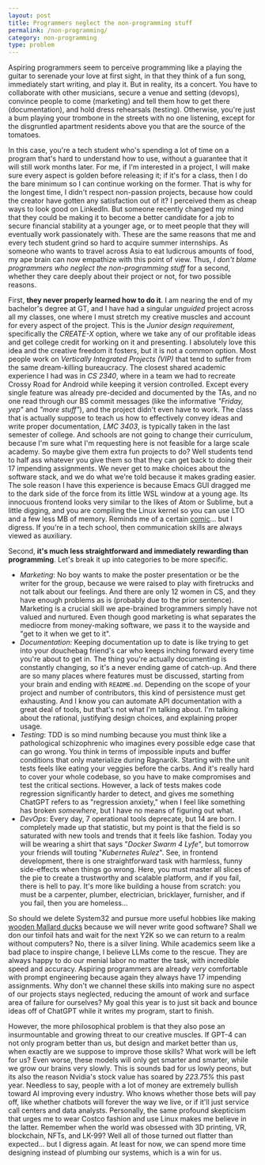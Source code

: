 ```yaml
---
layout: post
title: Programmers neglect the non-programming stuff
permalink: /non-programming/
category: non-programming
type: problem
---
```


Aspiring programmers seem to perceive programming like a playing the guitar to serenade your love at first sight, in that they think of a fun song, immediately start writing, and play it. But in reality, its a concert. You have to collaborate with other musicians, secure a venue and setting (devops), convince people to come (marketing) and tell them how to get there (documentation), and hold dress rehearsals (testing). Otherwise, you're just a bum playing your trombone in the streets with no one listening, except for the disgruntled apartment residents above you that are the source of the tomatoes.

In this case, you're a tech student who's spending a lot of time on a program that's hard to understand how to use, without a guarantee that it will still work months later. For me, if I'm interested in a project, I will make sure every aspect is golden before releasing it; if it's for a class, then I do the bare minimum so I can continue working on the former. That is why for the longest time, I didn't respect non-passion projects, because how could the creator have gotten any satisfaction out of it? I perceived them as cheap ways to look good on LinkedIn. But someone recently changed my mind that they could be making it to become a better candidate for a job to secure financial stability at a younger age, or to meet people that they will eventually work passionately with. These are the same reasons that me and every tech student grind so hard to acquire summer internships. As someone who wants to travel across Asia to eat ludicrous amounts of food, my ape brain can now empathize with this point of view. Thus, *I don't blame programmers who neglect the non-programming stuff* for a second, whether they care deeply about their project or not, for two possible reasons. 

First, **they never properly learned how to do it**. I am nearing the end of my bachelor's degree at GT, and I have had a singular *unguided* project across all my classes, one where I must stretch my creative muscles and account for every aspect of the project. This is the *Junior design requirement*, specifically the *CREATE-X* option, where we take any of our profitable ideas and get college credit for working on it and presenting. I absolutely love this idea and the creative freedom it fosters, but it is not a common option. Most people work on *Vertically Integrated Projects (VIP)* that tend to suffer from the same dream-killing bureaucracy. The closest shared academic experience I had was in *CS 2340*, where in a team we had to recreate Crossy Road for Android while keeping it version controlled. Except every single feature was already pre-decided and documented by the TAs, and no one read through our BS commit messages (like the informative *"Friday, yep"* and *"more stuff"*), and the project didn't even have to work. The class that is actually suppose to teach us how to effectively convey ideas and write proper documentation, *LMC 3403*, is typically taken in the last semester of college. And schools are not going to change their curriculum, because I'm sure what I'm requesting here is not feasible for a large scale academy. So maybe give them extra fun projects to do? Well students tend to half ass whatever you give them so that they can get back to doing their 17 impending assignments. We never get to make choices about the software stack, and we do what we're told because it makes grading easier. The sole reason I have this experience is because Emacs GUI dragged me to the dark side of the force from its little WSL window at a young age. Its innocuous frontend looks very similar to the likes of Atom or Sublime, but a little digging, and you are compiling the Linux kernel so you can use LTO and a few less MB of memory. Reminds me of a certain [comic](https://xkcd.com/456/)... but I digress. If you're in a tech school, then communication skills are always viewed as auxiliary.

Second, **it's much less straightforward and immediately rewarding than programming**. Let's break it up into categories to be more specific.
* *Marketing*: No boy wants to make the poster presentation or be the writer for the group, because we were raised to play with firetrucks and not talk about our feelings. And there are only 12 women in CS, and they have enough problems as is (probably due to the prior sentence). Marketing is a crucial skill we ape-brained brogrammers simply have not valued and nurtured. Even though good marketing is what separates the mediocre from money-making software, we pass it to the wayside and "get to it when we get to it".
* *Documentation*: Keeping documentation up to date is like trying to get into your douchebag friend's car who keeps inching forward every time you're about to get in. The thing you're actually documenting is constantly changing, so it's a never ending game of catch-up. And there are so many places where features must be discussed, starting from your brain and ending with `README.md`. Depending on the scope of your project and number of contributors, this kind of persistence must get exhausting. And I know you can automate API documentation with a great deal of tools, but that's not what I'm talking about. I'm talking about the rational, justifying design choices, and explaining proper usage.
* *Testing*: TDD is so mind numbing because you must think like a pathological schizophrenic who imagines every possible edge case that can go wrong. You think in terms of impossible inputs and buffer conditions that only materialize during Ragnarök. Starting with the unit tests feels like eating your veggies before the carbs. And it's really hard to cover your whole codebase, so you have to make compromises and test the critical sections. However, a lack of tests makes code regression significantly harder to detect, and gives me something ChatGPT refers to as "regression anxiety," when I feel like something has broken *somewhere*, but I have no means of figuring out what.
* *DevOps*: Every day, 7 operational tools deprecate, but 14 are born. I completely made up that statistic, but my point is that the field is so saturated with new tools and trends that it feels like fashion. Today you will be wearing a shirt that says "*Docker Swarm 4 Lyfe*", but tomorrow your friends will touting "*Kubernetes Rulez*". See, in frontend development, there is one straightforward task with harmless, funny side-effects when things go wrong. Here, you must master all slices of the pie to create a trustworthy and scalable platform, and if you fail, there is hell to pay. It's more like building a house from scratch: you must be a carpenter, plumber, electrician, bricklayer, furnisher, and if you fail, then you are homeless...

So should we delete System32 and pursue more useful hobbies like making [wooden Mallard ducks](https://www.thewoodcarverscabin.com/workshop/how-to-make-a-duck-decoy/) because we will never write good software? Shall we don our tinfoil hats and wait for the next Y2K so we can return to a realm without computers? No, there is a silver lining. While academics seem like a bad place to inspire change, I believe LLMs come to the rescue. They are always happy to do our menial labor no matter the task, with incredible speed and accuracy. Aspiring programmers are already *very* comfortable with prompt engineering because again they always have 17 impending assignments. Why don't we channel these skills into making sure no aspect of our projects stays neglected, reducing the amount of work and surface area of failure for ourselves? My goal this year is to just sit back and bounce ideas off of ChatGPT while it writes my program, start to finish. 

However, the more philosophical problem is that they also pose an insurmountable and growing threat to our creative muscles. If GPT-4 can not only program better than us, but design and market better than us, when exactly are we suppose to improve those skills? What work will be left for us? Even worse, these models will only get smarter and smarter, while we grow our brains very slowly. This is sounds bad for us lowly peons, but its also the reason Nvidia's stock value has soared by *223.75%* this past year. Needless to say, people with a lot of money are extremely bullish toward AI improving every industry. Who knows whether those bets will pay off, like whether chatbots will forever the way we live, or if it'll just service call centers and data analysts. Personally, the same profound skepticism that urges me to wear Costco fashion and use Linux makes me believe in the latter. Remember when the world was obsessed with 3D printing, VR, blockchain, NFTs, and LK-99? Well all of those turned out flatter than expected... but I digress again. At least for now, we can spend more time designing instead of plumbing our systems, which is a win for us.
